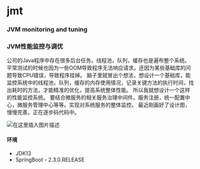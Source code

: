 # jmt
### JVM monitoring and tuning
### JVM性能监控与调优

公司的Java程序中存在很多后台任务。线程池，队列，缓存也是遍布整个系统。平常测试的时候也因为一些OOM导致程序无法响应请求。还因为某些基础库的问题导致CPU错误，导致程序挂掉。
脑子里就冒出个想法，想设计一个基础库，能监控系统中的线程池，队列，缓存的内存使用情况，记录关键方法的执行时间，找出耗时的方法，才能精准的优化，提高系统整体性能。
所以我就想设计一个这样的性能监控系统。
要结合微服务的相关服务治理中间件。服务注册，统一配置中心，微服务管理中心等等。实现对系统服务的整体监控。
最近刚画好了设计图，慢慢完善。正在逐步码代码中。


![在这里插入图片描述](https://img-blog.csdnimg.cn/20200531212802813.jpg?x-oss-process=image/watermark,type_ZmFuZ3poZW5naGVpdGk,shadow_10,text_aHR0cHM6Ly9ibG9nLmNzZG4ubmV0L0F4ZWxhMzBX,size_16,color_FFFFFF,t_70#pic_center)

#### 环境
- JDK13
- SpringBoot - 2.3.0.RELEASE

